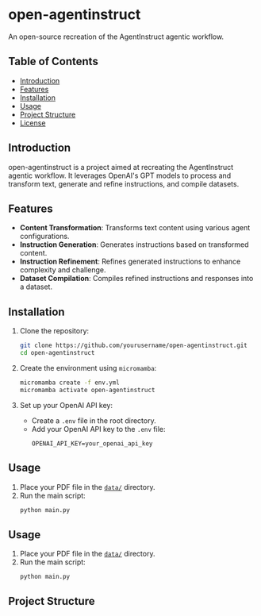 # open-agentinstruct

An open-source recreation of the AgentInstruct agentic workflow.

## Table of Contents

- [Introduction](#introduction)
- [Features](#features)
- [Installation](#installation)
- [Usage](#usage)
- [Project Structure](#project-structure)
- [License](#license)

## Introduction

open-agentinstruct is a project aimed at recreating the AgentInstruct agentic workflow. It leverages OpenAI's GPT models to process and transform text, generate and refine instructions, and compile datasets.

## Features

- **Content Transformation**: Transforms text content using various agent configurations.
- **Instruction Generation**: Generates instructions based on transformed content.
- **Instruction Refinement**: Refines generated instructions to enhance complexity and challenge.
- **Dataset Compilation**: Compiles refined instructions and responses into a dataset.

## Installation

1. Clone the repository:
    ```sh
    git clone https://github.com/yourusername/open-agentinstruct.git
    cd open-agentinstruct
    ```

2. Create the environment using `micromamba`:
    ```sh
    micromamba create -f env.yml
    micromamba activate open-agentinstruct
    ```

3. Set up your OpenAI API key:
    - Create a `.env` file in the root directory.
    - Add your OpenAI API key to the `.env` file:
        ```
        OPENAI_API_KEY=your_openai_api_key
        ```

## Usage

1. Place your PDF file in the [`data/`](command:_github.copilot.openRelativePath?%5B%7B%22scheme%22%3A%22file%22%2C%22authority%22%3A%22%22%2C%22path%22%3A%22%2FUsers%2Fthomas.rochefort-be%2FDocuments%2FGitHub%2Fopen-agentinstruct%2Fdata%2F%22%2C%22query%22%3A%22%22%2C%22fragment%22%3A%22%22%7D%2C%22ef351880-0640-415a-beeb-5d7952bfe3c6%22%5D "/Users/thomas.rochefort-be/Documents/GitHub/open-agentinstruct/data/") directory.
2. Run the main script:
    ```sh
    python main.py
    ```

## Usage

1. Place your PDF file in the [`data/`](command:_github.copilot.openRelativePath?%5B%7B%22scheme%22%3A%22file%22%2C%22authority%22%3A%22%22%2C%22path%22%3A%22%2FUsers%2Fthomas.rochefort-be%2FDocuments%2FGitHub%2Fopen-agentinstruct%2Fdata%2F%22%2C%22query%22%3A%22%22%2C%22fragment%22%3A%22%22%7D%2C%2227982eb0-09d3-4bf9-b050-803333a264a4%22%5D "/Users/thomas.rochefort-be/Documents/GitHub/open-agentinstruct/data/") directory.
2. Run the main script:
    ```sh
    python main.py
    ```

## Project Structure
